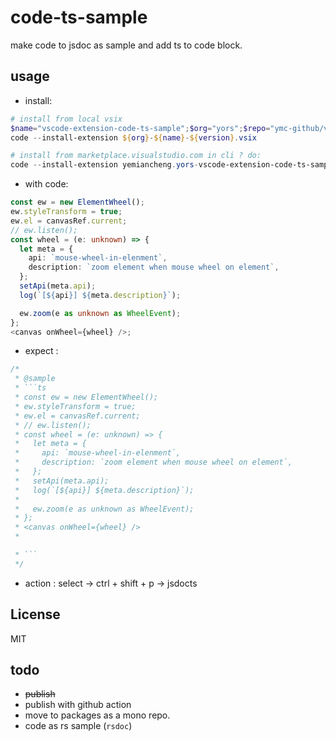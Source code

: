 # code-ts-sample

make code to jsdoc as sample and add ts to code block.

## usage

- install:

```powershell
# install from local vsix
$name="vscode-extension-code-ts-sample";$org="yors";$repo="ymc-github/vscode-extensions";$version="0.1.0"
code --install-extension ${org}-${name}-${version}.vsix

# install from marketplace.visualstudio.com in cli ? do:
code --install-extension yemiancheng.yors-vscode-extension-code-ts-sample
```

- with code:

```ts
const ew = new ElementWheel();
ew.styleTransform = true;
ew.el = canvasRef.current;
// ew.listen();
const wheel = (e: unknown) => {
  let meta = {
    api: `mouse-wheel-in-elenment`,
    description: `zoom element when mouse wheel on element`,
  };
  setApi(meta.api);
  log(`[${api}] ${meta.description}`);

  ew.zoom(e as unknown as WheelEvent);
};
<canvas onWheel={wheel} />;
```

- expect :

````ts
/*
 * @sample
 * ```ts
 * const ew = new ElementWheel();
 * ew.styleTransform = true;
 * ew.el = canvasRef.current;
 * // ew.listen();
 * const wheel = (e: unknown) => {
 *   let meta = {
 *     api: `mouse-wheel-in-elenment`,
 *     description: `zoom element when mouse wheel on element`,
 *   };
 *   setApi(meta.api);
 *   log(`[${api}] ${meta.description}`);
 * 
 *   ew.zoom(e as unknown as WheelEvent);
 * };
 * <canvas onWheel={wheel} />
 * 

 * ```
 */
````

- action : select -> ctrl + shift + p -> jsdocts

## License

MIT

## todo

- ~~publish~~
- publish with github action
- move to packages as a mono repo.
- code as rs sample (`rsdoc`)
